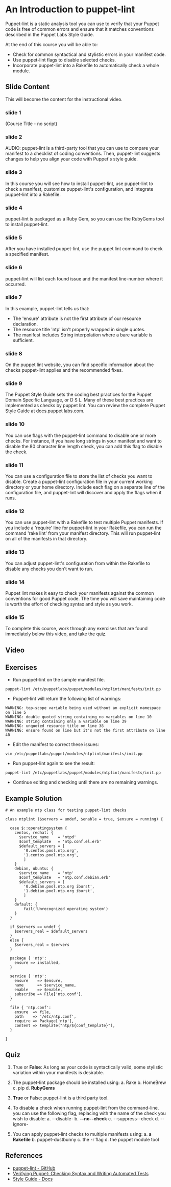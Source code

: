 # An Introduction to puppet-lint
Puppet-lint is a static analysis tool you can use to verify that your Puppet code is free of common errors and ensure that it matches conventions described in the Puppet Labs Style Guide.

At the end of this course you will be able to:

* Check for common syntactical and stylistic errors in your manifest code.
* Use puppet-lint flags to disable selected checks.
* Incorporate puppet-lint into a Rakefile to automatically check a whole module.

## Slide Content
This will become the content for the instructional video.

### slide 1
(Course Title - no script) 

### slide 2
AUDIO: puppet-lint is a third-party tool that you can use to compare your manifest to a checklist of coding conventions. Then, puppet-lint suggests changes to help you align your code with Puppet's style guide. 

### slide 3
In this course you will see how to install puppet-lint, use puppet-lint to check a manifest, customize puppet-lint's configuration, and integrate puppet-lint into a Rakefile.

### slide 4
puppet-lint is packaged as a Ruby Gem, so you can use the RubyGems tool to install puppet-lint. 

### slide 5
After you have installed puppet-lint,  use the puppet lint command to check a specified manifest.

### slide 6
puppet-lint will list each found issue and the manifest line-number where it occurred.

### slide 7
In this example, puppet-lint tells us that: * The 'ensure' attribute is not the first attribute of our resource declaration. * The resource title 'ntp' isn't properly wrapped in single quotes. * The manifest includes String interpolation where a bare variable is sufficient.

### slide 8
On the puppet lint website, you can find specific information about the checks puppet-lint applies and the recommended fixes. 

### slide 9
The Puppet Style Guide sets the coding best practices for the Puppet Domain Specific Language, or D S L. Many of these best practices are implemented as checks by puppet lint. You can review the complete Puppet Style Guide at docs.puppet labs.com. 

### slide 10
You can use flags with the puppet-lint command to disable one or more checks. For instance, if you have long strings in your manifest and want to disable the 80 character line length check, you can add this flag to disable the check.

### slide 11
You can use a configuration file to store the list of checks you want to disable. Create a puppet-lint configuration file in your current working directory or your home directory.Include each flag on a separate line of the configuration file, and puppet-lint will discover and apply the flags when it runs. 

### slide 12
You can use puppet-lint with a Rakefile to test multiple Puppet manifests. If you include a 'require' line for puppet-lint in your Rakefile, you can run the command 'rake lint' from your manifest directory. This will run puppet-lint on all of the manifests in that directory.  

### slide 13
You can adjust puppet-lint's configuration from within the Rakefile to disable any checks you don't want to run.   

### slide 14
Puppet lint makes it easy to check your manifests against the common conventions for good Puppet code. The time you will save maintaining code is worth the effort of checking syntax and style as you work.  

### slide 15
To complete this course, work through any exercises that are found immediately below this video, and take the quiz.


## Video

## Exercises

*  Run puppet-lint on the sample manifest file.
  
`puppet-lint /etc/puppetlabs/puppet/modules/ntplint/manifests/init.pp`

* Puppet-lint will return the following list of warnings:

```
WARNING: top-scope variable being used without an explicit namespace on line 5
WARNING: double quoted string containing no variables on line 10
WARNING: string containing only a variable on line 39
WARNING: unquoted resource title on line 38
WARNING: ensure found on line but it's not the first attribute on line 40
```

*  Edit the manifest to correct these issues:

`vim /etc/puppetlabs/puppet/modules/ntplint/manifests/init.pp`

*  Run puppet-lint again to see the result:

`puppet-lint /etc/puppetlabs/puppet/modules/ntplint/manifests/init.pp`

*  Continue editing and checking until there are no remaining warnings. 

## Example Solution

```
# An example ntp class for testing puppet-lint checks

class ntplint ($servers = undef, $enable = true, $ensure = running) {

  case $::operatingsystem {
    centos, redhat: {
      $service_name    = 'ntpd'
      $conf_template   = 'ntp.conf.el.erb'
      $default_servers = [
        '0.centos.pool.ntp.org',
        '1.centos.pool.ntp.org',
        ]
    }
    debian, ubuntu: {
      $service_name    = 'ntp'
      $conf_template   = 'ntp.conf.debian.erb'
      $default_servers = [
        '0.debian.pool.ntp.org iburst',
        '1.debian.pool.ntp.org iburst',
        ]
    }
    default: {
        fail('Unrecognized operating system')
    }
  }

  if $servers == undef {
    $servers_real = $default_servers
  }
  else {
    $servers_real = $servers
  }

  package { 'ntp':
    ensure => installed,
  }

  service { 'ntp':
    ensure    => $ensure,
    name      => $service_name,
    enable    => $enable,
    subscribe => File['ntp.conf'],
  }

  file { 'ntp.conf':
    ensure  => file,
    path    => '/etc/ntp.conf',
    require => Package['ntp'],
    content => template("ntp/${conf_template}"),
  }

}
```

## Quiz
1. True or **False**: As long as your code is syntactically valid, some stylistic variation within your manifests is desirable.

2. The puppet-lint package should be installed using:
	a. Rake
	b. HomeBrew
	c. pip
	d. **RubyGems**
	
3. **True** or False: puppet-lint is a third party tool.

4. To disable a check when running puppet-lint from the command-line, you can use the following flag, replacing <check> with the name of the check you wish to disable:
	a. --disable-<check>
	b. **--no-<check>-check**
	c. --suppress-<check>-check
	d. --ignore-<check>
	
5. You can apply puppet-lint checks to multiple manifests using:
	a. **a Rakefile**
	b. puppet-dustbunny
	c. the -r flag
	d. the puppet module tool


## References
* [puppet-lint - GitHub](https://github.com/rodjek/puppet-lint)
* [Verifying Puppet: Checking Syntax and Writing Automated Tests](http://puppetlabs.com/blog/verifying-puppet-checking-syntax-and-writing-automated-tests)
* [Style Guide - Docs](http://docs.puppetlabs.com/guides/style_guide.html)
